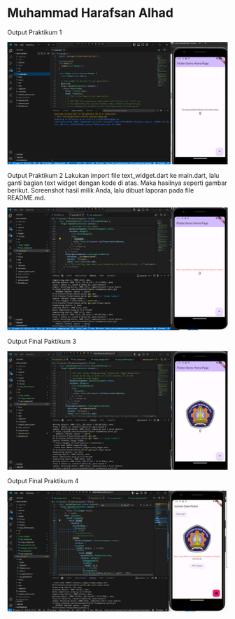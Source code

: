 # Muhammad Harafsan Alhad

Output Praktikum 1

![screenshot hello_world](images/01.png)

Output Praktikum 2
Lakukan import file text_widget.dart ke main.dart, lalu ganti bagian text widget dengan kode di atas. Maka hasilnya seperti gambar berikut. Screenshot hasil milik Anda, lalu dibuat laporan pada file README.md.

![screenshot text_widget output in main](images/02.png)

Output Final Paktikum 3

![screenshot output final praktikum 3](images/03.png)

Output Final Praktikum 4

![screenshoot output final praktikum 3](images/04.png)
